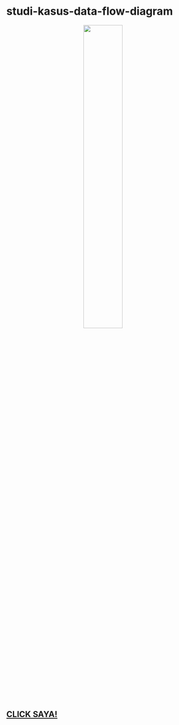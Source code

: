 # studi-kasus-data-flow-diagram

<p align="center" width="100%"> 

  <img width="45%" src="https://i0.wp.com/www.icegif.com/wp-content/uploads/icegif-87.gif">
</p>

## [CLICK SAYA!](isi-DFD.md)

